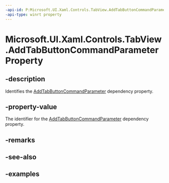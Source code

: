 ```yaml
---
-api-id: P:Microsoft.UI.Xaml.Controls.TabView.AddTabButtonCommandParameterProperty
-api-type: winrt property
---
```


# Microsoft.UI.Xaml.Controls.TabView.AddTabButtonCommandParameterProperty

<!--
public static Windows.UI.Xaml.DependencyProperty AddTabButtonCommandParameterProperty { get; }
-->

## -description

Identifies the [AddTabButtonCommandParameter](tabview_addtabbuttoncommandparameter.md) dependency property.

## -property-value

The identifier for the [AddTabButtonCommandParameter](tabview_addtabbuttoncommandparameter.md) dependency property.

## -remarks

## -see-also

## -examples

